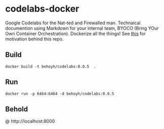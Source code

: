 # codelabs-docker

Google Codelabs for the Nat-ted and Firewalled man. Technaical documention using Markdown for your internal team, BYOCO (Bring YOur Own Container Orchestration).
Dockerize all the things! See [this](https://beshoyhanna.com/posts/BZf9BgGStHqUzavaWdtD) for motivation behind this repo.

## Build

`docker build -t behoyh/codelabs:0.0.5  .`


## Run

`docker run -p 6464:6464 -d behoyh/codelabs:0.0.5`


## Behold

@ http://localhost:8000
